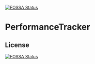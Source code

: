 [![FOSSA Status](https://app.fossa.io/api/projects/git%2Bgithub.com%2Fmenzew%2FPerformanceTracker.svg?type=shield)](https://app.fossa.io/projects/git%2Bgithub.com%2Fmenzew%2FPerformanceTracker?ref=badge_shield)

PerformanceTracker
==================


## License
[![FOSSA Status](https://app.fossa.io/api/projects/git%2Bgithub.com%2Fmenzew%2FPerformanceTracker.svg?type=large)](https://app.fossa.io/projects/git%2Bgithub.com%2Fmenzew%2FPerformanceTracker?ref=badge_large)